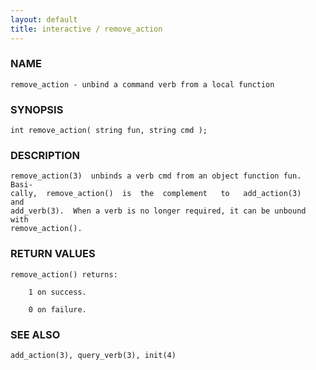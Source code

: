 ```yaml
---
layout: default
title: interactive / remove_action
---
```


### NAME

    remove_action - unbind a command verb from a local function


### SYNOPSIS

    int remove_action( string fun, string cmd );


### DESCRIPTION

    remove_action(3)  unbinds a verb cmd from an object function fun. Basi‐
    cally,  remove_action()  is  the  complement   to   add_action(3)   and
    add_verb(3).  When a verb is no longer required, it can be unbound with
    remove_action().


### RETURN VALUES

    remove_action() returns:

        1 on success.

        0 on failure.


### SEE ALSO

    add_action(3), query_verb(3), init(4)
